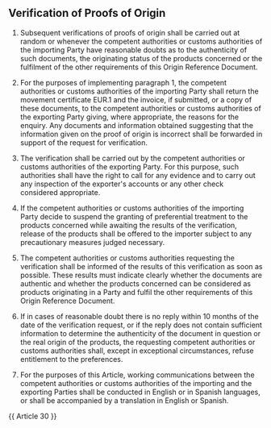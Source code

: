 ## Verification of Proofs of Origin

1. Subsequent verifications of proofs of origin shall be carried out at random or whenever the competent authorities or customs authorities of the importing Party have reasonable doubts as to the authenticity of such documents, the originating status of the products concerned or the fulfilment of the other requirements of this Origin Reference Document.
 
2. For the purposes of implementing paragraph 1, the competent authorities or customs authorities of the importing Party shall return the movement certificate EUR.1 and the invoice, if submitted, or a copy of these documents, to the competent authorities or customs authorities of the exporting Party giving, where appropriate, the reasons for the enquiry. Any documents and information obtained suggesting that the information given on the proof of origin is incorrect shall be forwarded in support of the request for verification. 

3. The verification shall be carried out by the competent authorities or customs authorities of the exporting Party. For this purpose, such authorities shall have the right to call for any evidence and to carry out any inspection of the exporter's accounts or any other check considered appropriate. 

4.  If the competent authorities or customs authorities of the importing Party decide to suspend the granting of preferential treatment to the products concerned while awaiting the results of the verification, release of the products shall be offered to the importer subject to any precautionary measures judged necessary. 

5. The competent authorities or customs authorities requesting the verification shall be informed of the results of this verification as soon as possible. These results must indicate clearly whether the documents are authentic and whether the products concerned can be considered as products originating in a Party and fulfil the other requirements of this Origin Reference Document. 

6. If in cases of reasonable doubt there is no reply within 10 months of the date of the verification request, or if the reply does not contain sufficient information to determine the authenticity of the document in question or the real origin of the products, the requesting competent authorities or customs authorities shall, except in exceptional circumstances, refuse entitlement to the preferences. 

7.  For the purposes of this Article, working communications between the competent authorities or customs authorities of the importing and the exporting Parties shall be conducted in English or in Spanish languages, or shall be accompanied by a translation in English or Spanish. 

{{ Article 30 }}
